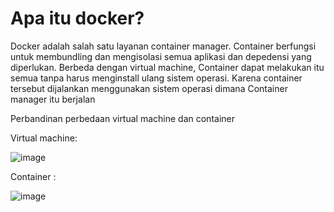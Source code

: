 # Apa itu docker?

Docker adalah salah satu layanan container manager. Container berfungsi untuk membundling dan mengisolasi semua aplikasi dan depedensi yang diperlukan. Berbeda dengan
virtual machine, Container dapat melakukan itu semua tanpa harus menginstall ulang sistem operasi. Karena container tersebut dijalankan menggunakan sistem operasi dimana
Container manager itu berjalan

Perbandinan perbedaan virtual machine dan container

Virtual machine:

![image](https://user-images.githubusercontent.com/36489276/205448974-01347fca-cd44-4cd5-ba09-05ca68ff544f.png)

Container :

![image](https://user-images.githubusercontent.com/36489276/205448980-8aef60b0-fb29-4d38-8d55-00689bb1622e.png)
